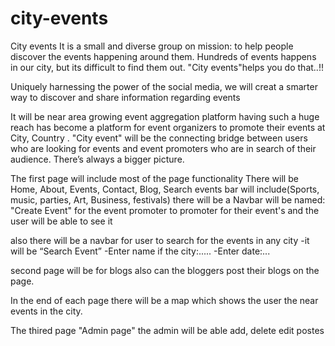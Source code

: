 # city-events

City events
It is a small and diverse group on mission: to help people discover the events happening around them. Hundreds of events happens in our city, but its difficult to find them out. "City events"helps you do that..!!

Uniquely harnessing the power of the social media, we will creat a smarter way to discover and share information regarding events

It will be near area growing event aggregation platform having such a huge reach has become a platform for event organizers to promote their events at City, Country . 
"City event" will be the connecting bridge between users who are looking for events and event promoters who are in search of their audience. There’s always a bigger picture.


The first page will include most of the page functionality
There will be
Home, About, Events, Contact, Blog, Search
events bar will include(Sports, music, parties, Art, Business, festivals)
there will be a Navbar will be named: "Create Event" for the event promoter to promoter for their event's and the user will be able to see it 

also there will be a navbar for user to search for the events in any city
-it will be “Search Event”
-Enter name if the city:.....
-Enter date:...

second page will be for blogs also can the bloggers post their blogs on the page.

In the end of each page there will be a map which shows the user the near events in the city.

The thired page "Admin page" 
the admin will be able add, delete edit postes 
